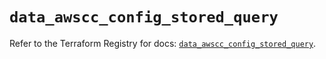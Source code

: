 # `data_awscc_config_stored_query`

Refer to the Terraform Registry for docs: [`data_awscc_config_stored_query`](https://registry.terraform.io/providers/hashicorp/awscc/0.70.0/docs/data-sources/config_stored_query).
